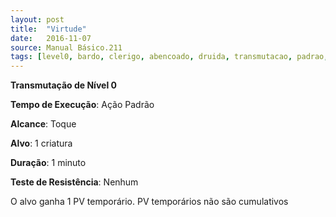 ```yaml
---
layout: post
title:  "Virtude"
date:   2016-11-07
source: Manual Básico.211
tags: [level0, bardo, clerigo, abencoado, druida, transmutacao, padrao, toque, alvo, minuto, nenhum]
---
```


**Transmutação de Nível 0**

**Tempo de Execução**: Ação Padrão

**Alcance**: Toque

**Alvo**: 1 criatura

**Duração**: 1 minuto

**Teste de Resistência**: Nenhum

O alvo ganha 1 PV temporário. PV temporários não são cumulativos
